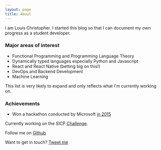 ```yaml
---
layout: page
title: About
---
```


I am Louis Christopher. I started this blog so that I can document my own progress as a student developer.

### Major areas of interest

* Functional Programming and Programming Language Theory
* Dynamically typed languages especially Python and Javascript
* React and React Native (betting big on this!)
* DevOps and Backend Development
* Machine Learning

This list is very likely to expand and only reflects what I'm currently working on.

### Achievements

* Won a hackathon conducted by Microsoft [in 2015](https://i.imgur.com/BbFS9pS.jpg)

Currently working on the SICP [Challenge](https://louischristopher.me/sicp/challenge).

Follow me on [Github](https://github.com/louis9171)

Want to get in touch? [Tweet me](https://twitter.com/louis9171)
